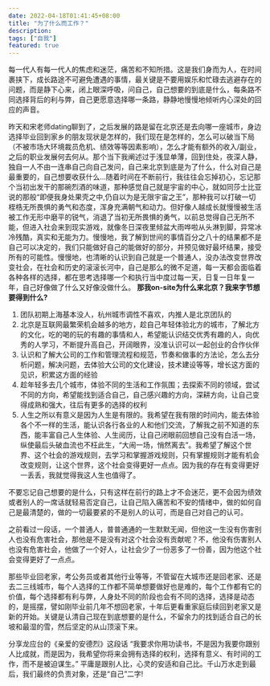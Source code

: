 ```yaml
---
date: 2022-04-18T01:41:45+08:00
title: "为了什么而工作？"
description:
tags: ["自我"]
featured: true
---
```


每一代人有每一代人的焦虑和迷茫，痛苦和不知所措。这是我们身而为人，在时间裹挟下，成长路途不可避免遭遇的事情，最关键是不要用娱乐和忙碌去逃避存在的问题，而是静下心来，闭上眼深呼吸，问自己，自己想要的到底是什么，每条路不同选择背后的利与弊，自己更愿意选择哪一条路，静静地慢慢地倾听内心深处的回应的声音。

昨天和宋老师dating聊到了，之后发展的路是留在北京还是去向哪一座城市，身边选择毕业回到家乡的朋友现状是怎样的，我们现在是怎样的，怎么可以破当下局（不被市场大环境裁员危机、绩效等等因素影响），怎么才能有额外的收入/副业，之后的职业发展何去何从。那个当下我阐述过于浅显单薄，回到住处，夜深人静，独自一人不由一连串自己向自己发问，自己来北京到底是为了什么，什么对自己是最重要的，自己想要收获什么…随着时间在不断前行，我往往会忘掉初心，忘记那个当初出发干的那碗烈酒的味道，那种感觉自己就是宇宙的中心，就如同莎士比亚说的那般“即便我身处果壳之中,仍自以为是无限宇宙之王”，那种我可以打破一切桎梏无所畏惧的勇气和态度，浑身充满朝气和动力。但好像人越成长就慢慢被生活被工作无形中磨平的锐气，消退了当初无所畏惧的勇气，以前总觉得自己无所不能，但进入社会来到现实游戏，就像冬日深夜里倾盆大雨哗啦从头淋到脚，异常冰冷残酷，真实和无能为力。慢慢地，我了解到世间的事情百分之八十的结果都不是自己可以决定的，我们只能做好自己的能做好的部分，并预见做好最坏结果，接受所有的可能性。慢慢地，也清晰的认识到自己就是一个普通人，没办法改变世界改变社会，在社会和历史的滚滚长河中，自己是那么的微不足道，每一天都会面临着各种各样的选择，都在思考选择哪一个和执行当中度过每一天，日复一日年复一年，自己好像做了什么又好像没做什么。
**那我on-site为什么来北京？我来字节想要得到什么?**

1. 团队初期上海基本没人，杭州城市调性不喜欢，内推人是北京团队的
2. 北京是互联网最繁荣机会越多的地方，趁自己年轻体验北方的城市，了解北方的文化，吃的喝的玩的有趣的事情和人，希望能认识结交优秀有趣的人，向优秀的人学习，不断提升高自己，开阔眼界，没准认识可以一起创业的合作伙伴
3. 认识和了解大公司的工作和管理流程和规范，节奏和做事的方法论，怎么去分析问题，解决问题，去体验大公司的文化建设，技术建设等等，增长这方面的见识，积累这方面的经验
4. 趁年轻多去几个城市，体验不同的生活和工作氛围；去探索不同的领域，尝试不同的方向，希望能找到适合自己，自己感兴趣的方向，深耕方向，让自己变得成熟和强大，往后有更多的选择的权利
5. 人生之所以有意义是因为人生是有限的。我希望在我有限的时间内，能去体验各个不一样的生活，能认识各行各业的人和他们交流，了解我之前不知道的东西，能丰富自己人生体验、人生阅历，让自己闭眼前回想自己没有白活一场，纵使最后头破血流也不枉此生，“大闹一场，悄然离去”。我希望了解这个世界、这个社会的游戏规则，去学习和掌握游戏规则，只有掌握规则才能有机会改变规则，让这个世界，这个社会变得更好一点点。因为我的存在有变得更好一丢丢，我就觉得我这人生也值得了。

不要忘记自己想要的是什么，只有这样在前行的路上才不会迷茫，更不会因为绩效或者别人的一席话就轻易否定自己，让自己陷入痛苦和不安的情绪中，做的如何自己是最清楚的，做的一切最要紧的不是别人的认可，而是自己对自己的认可。

之前看过一段话，一个普通人，普普通通的一生默默无闻，但他这一生没有伤害别人也没有危害社会，那他是不是没有对这个社会没有贡献呢？不，他没有伤害别人也没有危害社会，他做了一个好人，让社会少了一份恶多了一份善，因为他这个社会变得更好了一点点。

那些毕业回老家，考公务员或者其他行业等等，不管留在大城市还是回老家、还是去二三线城市，每个人选择的工作都不简单想要做好也是难的，每个工作都有它的价值，每个选择都有利与弊，人身处不同的阶段也会有不同的选择，选择是动态的，是摇摆，譬如刚毕业前几年不想回老家，十年后更看重家庭后续回到老家又是新的开始。关键是认清自己现在到底想要的是什么，不留余力的找到适合自己的长坡和最湿的雪，然后坚定的从山顶滚下来。

分享龙应台的《亲爱的安德烈》这段话
“我要求你用功读书，不是因为我要你跟别人比成就，而是因为，我希望你将来会拥有选择的权利，选择有意义、有时间的工作，而不是被迫谋生。”
平庸是跟别人比，心灵的安适和自己比。千山万水走到最后，我们最终的负责对象，还是“自己”二字!